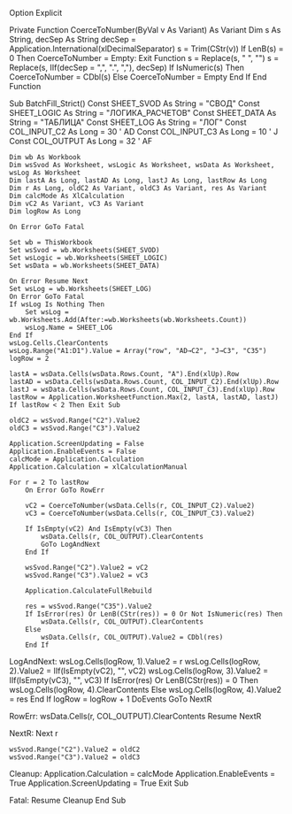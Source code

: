 Option Explicit

Private Function CoerceToNumber(ByVal v As Variant) As Variant
    Dim s As String, decSep As String
    decSep = Application.International(xlDecimalSeparator)
    s = Trim(CStr(v))
    If LenB(s) = 0 Then CoerceToNumber = Empty: Exit Function
    s = Replace(s, " ", "")
    s = Replace(s, IIf(decSep = ",", ".", ","), decSep)
    If IsNumeric(s) Then
        CoerceToNumber = CDbl(s)
    Else
        CoerceToNumber = Empty
    End If
End Function

Sub BatchFill_Strict()
    Const SHEET_SVOD As String = "СВОД"
    Const SHEET_LOGIC As String = "ЛОГИКА_РАСЧЕТОВ"
    Const SHEET_DATA As String = "ТАБЛИЦА"
    Const SHEET_LOG As String = "ЛОГ"
    Const COL_INPUT_C2 As Long = 30   ' AD
    Const COL_INPUT_C3 As Long = 10   ' J
    Const COL_OUTPUT As Long = 32     ' AF

    Dim wb As Workbook
    Dim wsSvod As Worksheet, wsLogic As Worksheet, wsData As Worksheet, wsLog As Worksheet
    Dim lastA As Long, lastAD As Long, lastJ As Long, lastRow As Long
    Dim r As Long, oldC2 As Variant, oldC3 As Variant, res As Variant
    Dim calcMode As XlCalculation
    Dim vC2 As Variant, vC3 As Variant
    Dim logRow As Long

    On Error GoTo Fatal

    Set wb = ThisWorkbook
    Set wsSvod = wb.Worksheets(SHEET_SVOD)
    Set wsLogic = wb.Worksheets(SHEET_LOGIC)
    Set wsData = wb.Worksheets(SHEET_DATA)

    On Error Resume Next
    Set wsLog = wb.Worksheets(SHEET_LOG)
    On Error GoTo Fatal
    If wsLog Is Nothing Then
        Set wsLog = wb.Worksheets.Add(After:=wb.Worksheets(wb.Worksheets.Count))
        wsLog.Name = SHEET_LOG
    End If
    wsLog.Cells.ClearContents
    wsLog.Range("A1:D1").Value = Array("row", "AD→C2", "J→C3", "C35")
    logRow = 2

    lastA = wsData.Cells(wsData.Rows.Count, "A").End(xlUp).Row
    lastAD = wsData.Cells(wsData.Rows.Count, COL_INPUT_C2).End(xlUp).Row
    lastJ = wsData.Cells(wsData.Rows.Count, COL_INPUT_C3).End(xlUp).Row
    lastRow = Application.WorksheetFunction.Max(2, lastA, lastAD, lastJ)
    If lastRow < 2 Then Exit Sub

    oldC2 = wsSvod.Range("C2").Value2
    oldC3 = wsSvod.Range("C3").Value2

    Application.ScreenUpdating = False
    Application.EnableEvents = False
    calcMode = Application.Calculation
    Application.Calculation = xlCalculationManual

    For r = 2 To lastRow
        On Error GoTo RowErr

        vC2 = CoerceToNumber(wsData.Cells(r, COL_INPUT_C2).Value2)
        vC3 = CoerceToNumber(wsData.Cells(r, COL_INPUT_C3).Value2)

        If IsEmpty(vC2) And IsEmpty(vC3) Then
            wsData.Cells(r, COL_OUTPUT).ClearContents
            GoTo LogAndNext
        End If

        wsSvod.Range("C2").Value2 = vC2
        wsSvod.Range("C3").Value2 = vC3

        Application.CalculateFullRebuild

        res = wsSvod.Range("C35").Value2
        If IsError(res) Or LenB(CStr(res)) = 0 Or Not IsNumeric(res) Then
            wsData.Cells(r, COL_OUTPUT).ClearContents
        Else
            wsData.Cells(r, COL_OUTPUT).Value2 = CDbl(res)
        End If

LogAndNext:
        wsLog.Cells(logRow, 1).Value2 = r
        wsLog.Cells(logRow, 2).Value2 = IIf(IsEmpty(vC2), "", vC2)
        wsLog.Cells(logRow, 3).Value2 = IIf(IsEmpty(vC3), "", vC3)
        If IsError(res) Or LenB(CStr(res)) = 0 Then
            wsLog.Cells(logRow, 4).ClearContents
        Else
            wsLog.Cells(logRow, 4).Value2 = res
        End If
        logRow = logRow + 1
        DoEvents
        GoTo NextR

RowErr:
        wsData.Cells(r, COL_OUTPUT).ClearContents
        Resume NextR

NextR:
    Next r

    wsSvod.Range("C2").Value2 = oldC2
    wsSvod.Range("C3").Value2 = oldC3

Cleanup:
    Application.Calculation = calcMode
    Application.EnableEvents = True
    Application.ScreenUpdating = True
    Exit Sub

Fatal:
    Resume Cleanup
End Sub
